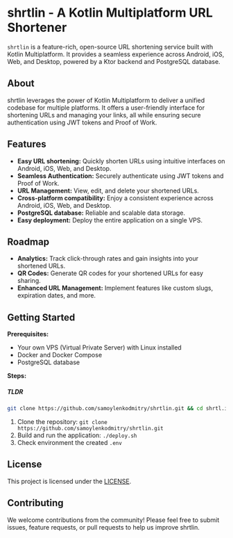 # shrtlin - A Kotlin Multiplatform URL Shortener
`shrtlin` is a feature-rich, open-source URL shortening service built with Kotlin Multiplatform.
It provides a seamless experience across Android, iOS, Web, and Desktop, powered by a Ktor backend and PostgreSQL database.

## About

shrtlin leverages the power of Kotlin Multiplatform to deliver a unified codebase for multiple platforms. It offers a user-friendly interface for shortening URLs and managing your links, all while ensuring secure authentication using JWT tokens and Proof of Work.

## Features

* **Easy URL shortening:** Quickly shorten URLs using intuitive interfaces on Android, iOS, Web, and Desktop.
* **Seamless Authentication:** Securely authenticate using JWT tokens and Proof of Work.
* **URL Management:** View, edit, and delete your shortened URLs.
* **Cross-platform compatibility:** Enjoy a consistent experience across Android, iOS, Web, and Desktop.
* **PostgreSQL database:**  Reliable and scalable data storage.
* **Easy deployment:** Deploy the entire application on a single VPS.

## Roadmap

* **Analytics:** Track click-through rates and gain insights into your shortened URLs.
* **QR Codes:** Generate QR codes for your shortened URLs for easy sharing.
* **Enhanced URL Management:** Implement features like custom slugs, expiration dates, and more.

## Getting Started

**Prerequisites:**

* Your own VPS (Virtual Private Server) with Linux installed
* Docker and Docker Compose
* PostgreSQL database

**Steps:**

##### TLDR
```bash
git clone https://github.com/samoylenkodmitry/shrtlin.git && cd shrtl.in && ./deploy.sh
```

1. Clone the repository: `git clone https://github.com/samoylenkodmitry/shrtlin.git`
2. Build and run the application: `./deploy.sh`
3. Check environment the created `.env`

## License

This project is licensed under the [LICENSE](LICENSE).

## Contributing

We welcome contributions from the community! Please feel free to submit issues, feature requests, or pull requests to help us improve shrtlin.